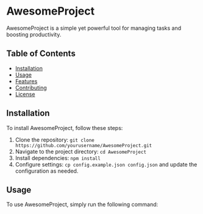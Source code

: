 # AwesomeProject

AwesomeProject is a simple yet powerful tool for managing tasks and boosting productivity.

## Table of Contents

- [Installation](#installation)
- [Usage](#usage)
- [Features](#features)
- [Contributing](#contributing)
- [License](#license)

## Installation

To install AwesomeProject, follow these steps:

1. Clone the repository: `git clone https://github.com/yourusername/AwesomeProject.git`
2. Navigate to the project directory: `cd AwesomeProject`
3. Install dependencies: `npm install`
4. Configure settings: `cp config.example.json config.json` and update the configuration as needed.

## Usage

To use AwesomeProject, simply run the following command:

